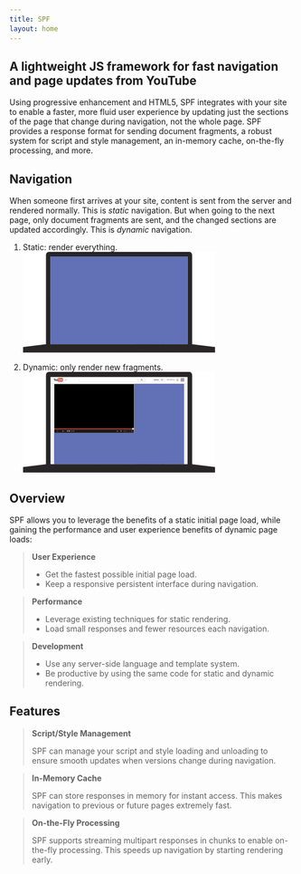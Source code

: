 ```yaml
---
title: SPF
layout: home
---
```



## A lightweight JS framework for fast navigation and page updates from YouTube


Using progressive enhancement and HTML5, SPF integrates with your site to
enable a faster, more fluid user experience by updating just the sections of
the page that change during navigation, not the whole page.  SPF provides a
response format for sending document fragments, a robust system for script and
style management, an in-memory cache, on-the-fly processing, and more.


## Navigation

When someone first arrives at your site, content is sent from the server and
rendered normally.  This is _static_ navigation.  But when going to the next
page, only document fragments are sent, and the changed sections are updated
accordingly. This is _dynamic_ navigation.

1. Static: render everything.  
   ![Static Navigation](assets/images/animation-static-340x178.gif)

2. Dynamic: only render new fragments.  
   ![Dynamic Navigation](assets/images/animation-dynamic-340x178.gif)


## Overview

SPF allows you to leverage the benefits of a static initial page load, while
gaining the performance and user experience benefits of dynamic page loads:

> **User Experience**
>
> - Get the fastest possible initial page load.  
> - Keep a responsive persistent interface during navigation.  

<!-- -->

> **Performance**
>
> - Leverage existing techniques for static rendering.  
> - Load small responses and fewer resources each navigation.  

<!-- -->

> **Development**
>
> -  Use any server-side language and template system.  
> -  Be productive by using the same code for static and dynamic rendering.  


## Features

> **Script/Style Management**
>
> SPF can manage your script and style loading and unloading to ensure smooth
> updates when versions change during navigation.

<!-- -->

> **In-Memory Cache**
>
> SPF can store responses in memory for instant access.  This makes navigation
> to previous or future pages extremely fast.

<!-- -->

> **On-the-Fly Processing**
>
> SPF supports streaming multipart responses in chunks to enable on-the-fly
> processing.  This speeds up navigation by starting rendering early.
